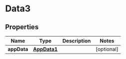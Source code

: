 

# Data3


## Properties

Name | Type | Description | Notes
------------ | ------------- | ------------- | -------------
**appData** | [**AppData1**](AppData1.md) |  |  [optional]



